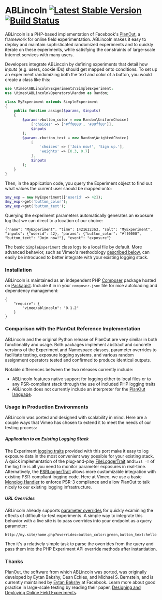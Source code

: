 # ABLincoln [![Latest Stable Version][version image]][packagist link] [![Build Status][build image]][build link]

[version image]: https://poser.pugx.org/vimeo/ablincoln/v/stable.svg
[packagist link]: https://packagist.org/packages/vimeo/ablincoln
[build image]: https://travis-ci.org/vimeo/ABLincoln.svg?branch=master
[build link]: https://travis-ci.org/vimeo/ABLincoln

ABLincoln is a PHP-based implementation of Facebook's [PlanOut], a framework
for online field experimentation. ABLincoln makes it easy to deploy and
maintain sophisticated randomized experiments and to quickly iterate on these
experiments, while satisfying the constraints of large-scale Internet services
with many users.

[PlanOut]: http://facebook.github.io/planout/

Developers integrate ABLincoln by defining experiments that detail how _inputs_
(e.g. users, cookie IDs) should get mapped onto conditions. To set up an
experiment randomizing both the text and color of a button, you would create a
class like this:

```php
use \Vimeo\ABLincoln\Experiments\SimpleExperiment;
use \Vimeo\ABLincoln\Operators\Random as Random;

class MyExperiment extends SimpleExperiment
{
    public function assign($params, $inputs)
    {
        $params->button_color = new Random\UniformChoice(
            ['choices' => ['#ff0000', '#00ff00']],
            $inputs
        );
        $params->button_text = new Random\WeightedChoice(
            [
                'choices' => ['Join now!', 'Sign up.'],
                'weights' => [0.3, 0.7]
            ],
            $inputs
        );
    }
}
```

Then, in the application code, you query the Experiment object to find out what
values the current user should be mapped onto:

```php
$my_exp = new MyExperiment(['userid' => 42]);
$my_exp->get('button_color');
$my_exp->get('button_text');
```

Querying the experiment parameters automatically generates an exposure log that
we can direct to a location of our choice:

```
{"name": "MyExperiment", "time": 1421622363, "salt": "MyExperiment", "inputs": {"userid": 42}, "params": {"button_color": "#ff0000", "button_text": "Join now!"}, "event": "exposure"}
```

The basic `SimpleExperiment` class logs to a local file by default. More
advanced behavior, such as Vimeo's methodology [described below][logging], can
easily be introduced to better integrate with your existing logging stack.

[logging]: #application-to-an-existing-logging-stack

### Installation

ABLincoln is maintained as an independent PHP [Composer][] package hosted on
[Packagist][]. Include it in in your `composer.json` file for nice autoloading
and dependency management:

```
{
    "require": {
        "vimeo/ablincoln": "0.1.2"
    }
}
```

[Composer]: https://getcomposer.org/
[Packagist]: https://packagist.org/packages/vimeo/ablincoln

### Comparison with the PlanOut Reference Implementation

ABLincoln and the original Python release of PlanOut are very similar in both
functionality and usage. Both packages implement abstract and concrete versions
of the Experiment and Namespace classes, parameter overrides to facilitate
testing, exposure logging systems, and various random assignment operators
tested and confirmed to produce identical outputs.

Notable differences between the two releases currently include:
  - ABLincoln features native support for logging either to local files or
  to any PSR-compliant stack through the use of included PHP logging traits
  - ABLincoln does not currently include an interpreter for the
  [PlanOut language][].

[PlanOut language]: http://facebook.github.io/planout/docs/planout-language.html

### Usage in Production Environments

ABLincoln was ported and designed with scalability in mind. Here are a couple
ways that Vimeo has chosen to extend it to meet the needs of our testing
process:

##### Application to an Existing Logging Stack

The Experiment [logging traits][] provided with this port make it easy to log
exposure data in the most convenient way possible for your existing stack. A
quick implementation of the plug-and-play [FileLoggerTrait][] and`tail -f` of
the log file is all you need to monitor parameter exposures in real-time.
Alternatively, the [PSRLoggerTrait][] allows more customizable integration with
existing PSR-compliant logging code. Here at Vimeo, we use a basic
[Monolog Handler][] to enforce PSR-3 compliance and allow PlanOut to talk
nicely to our existing logging infrastructure.

[logging traits]: https://github.com/vimeo/ABLincoln/tree/master/src/Vimeo/ABLincoln/Experiments/Logging
[FileLoggerTrait]: src/Vimeo/ABLincoln/Experiments/Logging/FileLoggerTrait.php
[PSRLoggerTrait]: src/Vimeo/ABLincoln/Experiments/Logging/PSRLoggerTrait.php
[Monolog Handler]: https://github.com/Seldaek/monolog

##### URL Overrides

ABLincoln already supports [parameter overrides][] for quickly examining the
effects of difficult-to-test experiments. A simple way to integrate this
behavior with a live site is to pass overrides into your endpoint as a query
parameter:

```
http://my.site/home.php?overrides=button_color:green,button_text:hello
```

Then it's a relatively simple task to parse the overrides from the query and
pass them into the PHP Experiment API override methods after instantiation.

[parameter overrides]: http://facebook.github.io/planout/docs/testing.html

### Thanks

[PlanOut][], the software from which ABLincoln was ported, was originally
developed by Eytan Bakshy, Dean Eckles, and Michael S. Bernstein, and is
currently maintained by [Eytan Bakshy](@eytan) at Facebook. Learn more
about good practice in large-scale testing by reading their paper,
[Designing and Deploying Online Field Experiments][PlanOut Paper].

[PlanOut]: https://github.com/facebook/planout
[PlanOut Paper]: http://www-personal.umich.edu/~ebakshy/planout.pdf